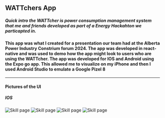 <h2>WATTchers App</h2>
<h5><em>Quick intro the WATTcher is power consumption management system that me and friends developed as part of a Energy Hackahton we particapted in.</em></h5>
<h4>This app was what I created for a presentation our team had at the Alberta Power Industry Constrium forum 2024. The app was developed in react-native and was used to demo how the app might look to users who are using the WATTcher. The app was developed for IOS and Android using the Expo go app. This allowed me to visualize on my iPhone and then I used Android Studio to emulate a Google Pizel 8</h4>

***
<h4><strong>Pictures of the UI</strong></h4>
<h5>IOS</h5>
<img src = "https://github.com/jayyy044/WATTchers-App/blob/main/assets/android1.png"  alt= "Skill page"/>
<img src = "https://github.com/jayyy044/WATTchers-App/blob/main/assets/android2.png"  alt= "Skill page"/>
<img src = "https://github.com/jayyy044/WATTchers-App/blob/main/assets/android3.png"  alt= "Skill page"/>
<img src = "https://github.com/jayyy044/WATTchers-App/blob/main/assets/android4.png"  alt= "Skill page"/>
